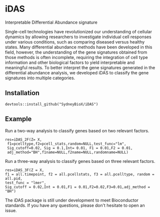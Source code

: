 # iDAS

Interpretable Differential Abundance signature

Single-cell technologies have revolutionized our understanding of cellular dynamics by allowing researchers to investigate individual cell responses under various conditions, such as comparing diseased versus healthy states. Many differential abundance methods have been developed in this field, however, the understanding of the gene signatures obtained from those methods is often incomplete, requiring the integration of cell type information and other biological factors to yield interpretable and meaningful results. To better interpret the gene signatures generated in the differential abundance analysis, we developed iDAS to classify the gene signatures into multiple categories.  

## Installation

```{r}
devtools::install_github("SydneyBioX/iDAS")
```


## Example

Run a two-way analysis to classify genes based on two relevant factors.

```{r}
res=iDAS_2F(Z= X,
 f1=pcelltype,f2=pcell_stats,random=NULL,test_func="lm",
 Sig_cutoff=0.02, Sig = 0.1,Int= 0.01, F1 = 0.01,F2 = 0.01,
 adj_method="BH",f1name=NULL,f2name=NULL,randomname=NULL)

```

Run a three-way analysis to classify genes based on three relevant factors.


```{r}
res=iDAS_3F(Z = X,
f1 = all.timepoint, f2 = all.pcellstats, f3 = all.pcelltype, random = all.pid,
test_func = "lmer",
Sig_cutoff = 0.02,Int = 0.01,F1 = 0.01,F2=0.02,F3=0.01,adj_method = "BH")
```


The iDAS package is still under development to meet Bioconductor standards. If you have any questions, please don't hesitate to open an issue.
